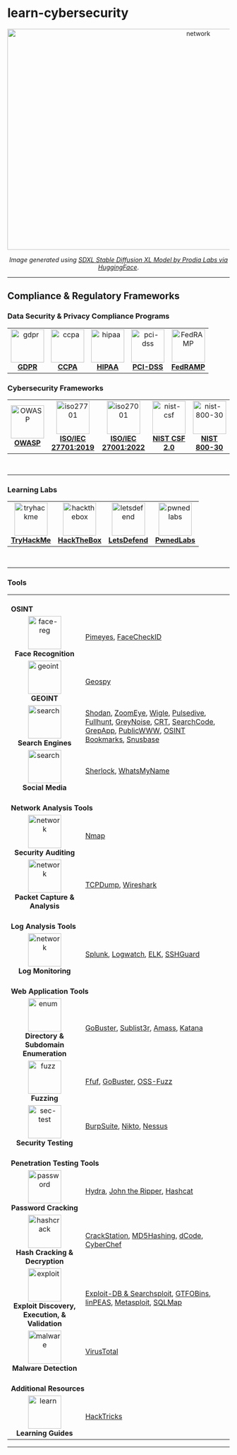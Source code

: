 # learn-cybersecurity

<p align='center'><img src="https://github.com/kariemoorman/cybersecurity-toolkit/blob/main/images/network_capture.png?raw=true" alt="network" style="height:500px; width:850px;"/></p>

<p align='center'><i>Image generated using <a href='https://huggingface.co/spaces/prodia/sdxl-stable-diffusion-xl'>SDXL Stable Diffusion XL Model by Prodia Labs via HuggingFace</a></i>.</p>

---

## Compliance & Regulatory Frameworks 

### Data Security & Privacy Compliance Programs

<table>
<tr>
  <td align='center'><a href='https://github.com/kariemoorman/cybersecurity-toolkit/blob/main/concepts/compliance.md#gdpr'><img src="https://bookcreator.com/wp-content/uploads/2018/04/GDPR-badge.png" alt='gdpr' width="75px;" height="75px; style="max-width:100%"><br><b>GDPR</b></a></td>
  <td align='center'><a href='https://github.com/kariemoorman/cybersecurity-toolkit/blob/main/concepts/compliance.md#ccpa'><img src='https://control.verygoodsecurity.com/dist/assets/img/solutions/ccpa-logo.png' alt='ccpa' width="75px;" height="75px; style="max-width:100%"><br><b>CCPA</b></a></td>
  <td align='center'><a href='https://github.com/kariemoorman/cybersecurity-toolkit/blob/main/concepts/compliance.md#hipaa'><img src='https://blxtraining.com/wp-content/uploads/HIPAA.png' alt='hipaa' width="75px;" height="75px; style="max-width:100%"><br><b>HIPAA</b></a></td>
  <td align='center'><a href='https://github.com/kariemoorman/cybersecurity-toolkit/blob/main/concepts/compliance.md#pci-dss'><img src='https://hrma-llc.com/company-blog/wp-content/uploads/2019/01/PCI-DSS-1-1024x692.png' alt='pci-dss' width="75px;" height="75px; style="max-width:100%"><br><b>PCI-DSS</b></a></td>
  <td align='center'><a href='https://www.fedramp.gov/'><img src='https://clipground.com/images/fedramp-logo-3.png' alt='FedRAMP' height="75px;" style="max-width:100%"><br><b>FedRAMP</b></a></td>
</tr>
</table>

### Cybersecurity Frameworks

<table>
<tr>
  <td align='center'><a href='https://owasp.org/API-Security/editions/2023/en/0x03-introduction/'><img src='https://cydrill.com/wp-content/uploads/owasp_logo_flat2_icon.png' alt='OWASP' width="75px;" height="75px;" style="max-width:100%"><br><b>OWASP</b></a></td>
<td align='center'><a href='https://cdn.standards.iteh.ai/samples/71670/8a8bcac5d3614f63bf02ab5d6cc0c07c/ISO-IEC-27701-2019.pdf'><img src='https://asrconsultoria.com.br/wp-content/uploads/2020/04/logo-ISO-27701.png' alt='iso27701' height="75px;" style="max-width:100%"><br><b>ISO/IEC
27701:2019</b></a></td>
  <td align='center'><a href='https://www.iso.org/obp/ui/en/#iso:std:iso-iec:27001:ed-3:v1:amd:1:v1:en'><img src='https://www.keppeldatacentres.com/file/sustainability/our-green-missions/certifications-and-awards/icons/iso-27001.png' alt='iso27001' width="75px;" height="75px; style="max-width:100%"><br><b>ISO/IEC 27001:2022</b></a></td>
  <td align='center'><a href='https://nvlpubs.nist.gov/nistpubs/CSWP/NIST.CSWP.29.pdf'><img src='https://hyperproof.io/wp-content/uploads/2023/06/framework-informational-page_hero-badges-nist-csf.png' alt='nist-csf' width="75px;" height="75px;" style="max-width:100%"><br><b>NIST CSF 2.0</b></a></td>
  <td align='center'><a href='https://nvlpubs.nist.gov/nistpubs/Legacy/SP/nistspecialpublication800-30r1.pdf'><img src='https://csrc.nist.gov/CSRC/media/Projects/risk-management/images-media/RMF%20Logos/PNG%20Format/NIST%20RMF%20Graphc-Implement%20Step.png' alt='nist-800-30' width="75px;" height="75px;" style="max-width:100%"><br><b>NIST 800-30</b></a></td>
</tr>
</table>

<br>

---

### Learning Labs

<table>
<tr>
  <td align='center'><a href='https://tryhackme.com'><img src='https://assets.tryhackme.com/img/favicon.png' alt='tryhackme' width="75px;" height="75px;" style="max-width:100%"><br><b>TryHackMe</b></a></td>
  <td align='center'><a href='https://www.hackthebox.com/'><img src='https://static-00.iconduck.com/assets.00/hack-the-box-icon-2048x2048-vce7bnzq.png' alt='hackthebox' width="75px;" height="75px;" style="max-width:100%"><br><b>HackTheBox</b></a></td>
  <td align='center'><a href='https://letsdefend.io/'><img src='https://letsdefend.io/static/img/letsdefend-logo.png' alt='letsdefend' width="75px;" height="75px;" style="max-width:100%"><br><b>LetsDefend</b></a></td>
  <td align='center'><a href='https://pwnedlabs.io/'><img src='https://media.licdn.com/dms/image/D4D0BAQGyV54pXIwndg/company-logo_200_200/0/1688997422011?e=2147483647&v=beta&t=GV1lgZcCLhyGligX9RkrwzjEQD-nZouBq6jJZSFA0ps' alt='pwnedlabs' width="75px;" height="75px;" style="max-width:100%"><br><b>PwnedLabs</b></a></td>
</tr>
</table>

<br>

---

### Tools 

<table>
  <tr>
    <td colspan="2"><br><b>OSINT</b><br></td>
  </tr>
  <tr>
    <td align='center'><img src='https://cdn-icons-png.flaticon.com/512/1461/1461141.png' alt='face-reg' style="max-width:100%;" height='75px;'><br><b>Face Recognition</b></td>
    <td><a href='https://pimeyes.com/en'>Pimeyes</a>, <a href='https://facecheck.id/'>FaceCheckID</a> </td>
  </tr>
  <tr>
    <td align='center'><img src='https://cdn-icons-png.flaticon.com/512/3301/3301599.png' alt='geoint' style="max-width:100%;" height='75px;'><br><b>GEOINT</b></td>
    <td><a href='https://geospy.web.app/'>Geospy</a></td>
  </tr>
  <tr>
    <td align='center'><img src='https://cdn-icons-png.flaticon.com/512/8552/8552520.png' alt='search' style="max-width:100%;" height='75px;'><br><b>Search Engines</b></td>
    <td><a href='https://www.shodan.io'>Shodan</a>, <a href='https://www.zoomeye.org/'>ZoomEye</a>, <a href='https://wigle.net/'>Wigle</a>, <a href='https://pulsedive.com'>Pulsedive</a>, <a href='https://fullhunt.io/'>Fullhunt</a>, <a href='https://viz.greynoise.io/'>GreyNoise</a>, <a href='https://crt.sh'>CRT</a>, <a href='https://searchcode.com/'>SearchCode</a>, <a href='https://grep.app'>GrepApp</a>, <a href='https://publicwww.com/'>PublicWWW</a>, <a href='https://github.com/Soulsender/hacking-osint-bookmarks/tree/main'>OSINT Bookmarks</a>, <a href='https://snusbase.com/'>Snusbase</a></td>
  </tr>
  <tr>
    <td align='center'><img src='https://pluspng.com/img-png/social-media-png-download-social-media-png-images-transparent-gallery-advertisement-3000.png' alt='search' style="max-width:100%;" height='75px;'><br><b>Social Media</b></td>
    <td><a href='https://github.com/sherlock-project/sherlock#installation'>Sherlock</a>, <a href='https://whatsmyname.app/'>WhatsMyName</a></td>
  </tr>
  <tr>
    <td colspan="2"><br><b>Network Analysis Tools</b><br></td>
  </tr>
  <tr>
    <td align='center'><img src='https://cdn1.iconfinder.com/data/icons/big-data-color-line/64/computer_network-512.png' alt='network' style="max-width:100%;" height='75px;'><br><b>Security Auditing</b></td>
    <td><a href='https://github.com/kariemoorman/cybersecurity-toolkit/blob/main/tools/nmap.md'>Nmap</a></td>
  </tr>
  <tr>
    <td align='center'><img src='https://hurbad.com/wp-content/uploads/2021/12/Cisco-Packet-Tracer.png' alt='network' style="max-width:100%;" height='75px;'><br><b>Packet Capture & Analysis</b></td>
    <td><a href='https://github.com/kariemoorman/cybersecurity-toolkit/blob/main/tools/tcpdump.md'>TCPDump</a>, <a href='https://github.com/kariemoorman/cybersecurity-toolkit/blob/main/tools/wireshark.md'>Wireshark</a></td>
  </tr>
    <tr>
    <td colspan="2"><br><b>Log Analysis Tools</b><br></td>
  </tr>
    <tr>
    <td align='center'><img src='https://cdn3.iconfinder.com/data/icons/digital-and-internet-marketing-3-3/130/138-1024.png' alt='network' style="max-width:100%;" height='75px;'><br><b>Log Monitoring</b></td>
    <td><a href='https://www.splunk.com/'>Splunk</a>, <a href='https://www.digitalocean.com/community/tutorials/how-to-install-and-use-logwatch-log-analyzer-and-reporter-on-a-vps'>Logwatch</a>, <a href='https://www.elastic.co/elastic-stack/'>ELK</a>, <a href='https://www.sshguard.net/'>SSHGuard</a></td>
  </tr>
  <tr>
    <td colspan="2"><br><b>Web Application Tools</b><br></td>
  </tr>
  <tr>
    <td align='center'><img src='https://m2host.com/img/features-img/iconhome.png' alt='enum' style="max-width:100%;" height='75px;'><br><b>Directory & Subdomain Enumeration</b></td>
    <td><a href='https://github.com/kariemoorman/cybersecurity-toolkit/blob/main/tools/gobuster.md'>GoBuster</a>, <a href='https://github.com/aboul3la/Sublist3r'>Sublist3r</a>, <a href='https://github.com/owasp-amass/amass'>Amass</a>, <a href='https://github.com/projectdiscovery/katana'>Katana</a></td>
  </tr>
  <tr>
    <td align='center'><img src='https://cdn-icons-png.flaticon.com/512/4091/4091048.png' alt='fuzz' style="max-width:100%;" height='75px;'><br><b>Fuzzing</b></td>
    <td><a href='https://github.com/ffuf/ffuf'>Ffuf</a>, <a href='https://github.com/kariemoorman/cybersecurity-toolkit/blob/main/tools/gobuster.md'>GoBuster</a>, <a href='https://google.github.io/oss-fuzz/'>OSS-Fuzz</a></td>
  </tr>
  <tr>
    <td align='center'><img src='https://www.devstringx.com/wp-content/uploads/2018/05/Security-Testing.png' alt='sec-test' style="max-width:100%;" height='75px;'><br><b>Security Testing</b></td>
    <td><a href='https://portswigger.net/'>BurpSuite</a>, <a href='https://www.mankier.com/1/nikto'>Nikto</a>, <a href='https://www.tenable.com/products/nessus'>Nessus</a></td>
  </tr>
  <tr>
    <td colspan="2"><br><b>Penetration Testing Tools</b><br></td>
  </tr>
  <tr>
    <td align='center'><img src='https://cdn-icons-png.flaticon.com/512/5321/5321806.png' alt='password' style="max-width:100%;" height='75px;'><br><b>Password Cracking</b></td>
    <td><a href='https://github.com/kariemoorman/cybersecurity-toolkit/blob/main/tools/password_cracking.md#hydra'>Hydra</a>, <a href='https://github.com/kariemoorman/cybersecurity-toolkit/blob/main/tools/password_cracking.md#john-the-ripper'>John the Ripper</a>, <a href='https://github.com/kariemoorman/cybersecurity-toolkit/blob/main/tools/password_cracking.md#hashcat'>Hashcat</a></td>
  </tr>
  <tr>
    <td align='center'><img src='https://cdn.iconscout.com/icon/premium/png-256-thumb/cryptographic-hash-2-810993.png' alt='hashcrack' style="max-width:100%;" height='75px;'><br><b>Hash Cracking & Decryption</b></td>
    <td><a href='https://crackstation.net/'>CrackStation</a>, <a href='https://md5hashing.net/'>MD5Hashing</a>, <a href='https://www.dcode.fr/'>dCode</a>, <a href='https://gchq.github.io/CyberChef/'>CyberChef</a></td>
  </tr>
  <tr>
    <td align='center'><img src='https://cdn-icons-png.flaticon.com/512/10961/10961343.png' alt='exploit' style="max-width:100%;" height='75px;'><br><b>Exploit Discovery, Execution, & Validation</b></td>
    <td><a href='https://www.exploit-db.com/'>Exploit-DB & Searchsploit</a>, <a href='https://gtfobins.github.io/'>GTFOBins</a>, <a href='https://github.com/carlospolop/PEASS-ng/tree/master/linPEAS'>linPEAS</a>, <a href='https://www.metasploit.com/'>Metasploit</a>, <a href='https://sqlmap.org/'>SQLMap</a></td>
  </tr>
  <tr>
    <td align='center'><img src='https://static.vecteezy.com/system/resources/previews/010/161/598/original/malware-detected-3d-illustration-png.png' alt='malware' style="max-width:100%;" height='75px;'><br><b>Malware Detection</b></td>
    <td><a href='https://www.virustotal.com'>VirusTotal</a></td>
  </tr>
  <tr>
    <td colspan="2"><br><b>Additional Resources</b><br></td>
  </tr>
  <tr>
    <td align='center'><img src='https://icon-library.com/images/learning-icon-png/learning-icon-png-18.jpg' alt='learn' style="max-width:100%;" height='75px;'><br><b>Learning Guides</b></td>
    <td><a href='https://book.hacktricks.xyz/'>HackTricks</a></td>
  </tr>
</table>






---
